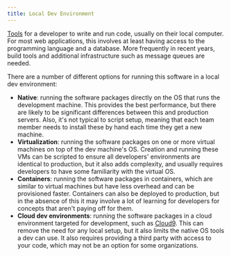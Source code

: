 ```yaml
---
title: Local Dev Environment
---
```


[Tools](tools) for a developer to write and run code, usually on their local computer. For most web applications, this involves at least having access to the programming language and a database. More frequently in recent years, build tools and additional infrastructure such as message queues are needed.

There are a number of different options for running this software in a local dev environment:

* **Native**: running the software packages directly on the OS that runs the development machine. This provides the best performance, but there are likely to be significant differences between this and production servers. Also, it's not typical to script setup, meaning that each team member needs to install these by hand each time they get a new machine.
* **Virtualization**: running the software packages on one or more virtual machines on top of the dev machine's OS. Creation and running these VMs can be scripted to ensure all developers' environments are identical to production, but it also adds complexity, and usually requires developers to have some familiarity with the virtual OS.
* **Containers**: running the software packages in containers, which are similar to virtual machines but have less overhead and can be provisioned faster. Containers can also be deployed to production, but in the absence of this it may involve a lot of learning for developers for concepts that aren't paying off for them.
* **Cloud dev environments**: running the software packages in a cloud environment targeted for development, such as [Cloud9](https://c9.io/). This can remove the need for any local setup, but it also limits the native OS tools a dev can use. It also requires providing a third party with access to your code, which may not be an option for some organizations.

